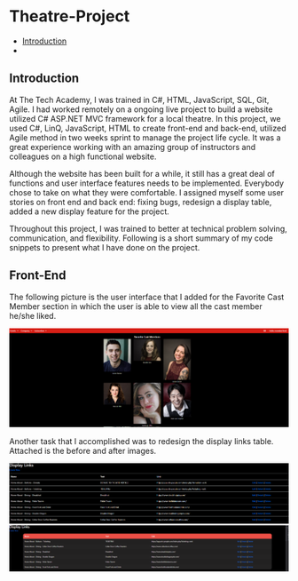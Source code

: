 # Theatre-Project

- [Introduction](#Introduction)
- 

## Introduction
At The Tech Academy, I was trained in C#, HTML, JavaScript, SQL, Git, Agile. I had worked remotely on a ongoing live project to build a website utilized C# ASP.NET MVC framework  for a local theatre. In this project, we used C#, LinQ, JavaScript, HTML to create front-end and back-end, utilized Agile method in two weeks sprint to manage the project life cycle. It was a great experience working with an amazing group of instructors and colleagues on a high functional website.  
  
Although the website has been built for a while, it still has a great deal of functions and user interface features needs to be implemented. Everybody chose to take on what they were comfortable. I assigned myself some user stories on front end and back end: fixing bugs, redesign a display table, added a new display feature for the project.  
  
Throughout this project, I was trained to better at technical problem solving, communication, and flexibility. Following is a short summary of my code snippets to present what I have done on the project.  
  
## Front-End
The following picture is the user interface that I added for the Favorite Cast Member section in which the user is able to view all the cast member he/she liked.  
  
![Favorite Cast Members](./ReadmePictures/Task1.png)  

Another task that I accomplished was to redesign the display links table. Attached is the before and after images.  

 ![Display Links Table Before](./ReadmePictures/Task2.png) ![Display Links Table After](./ReadmePictures/Task2b.png) 
